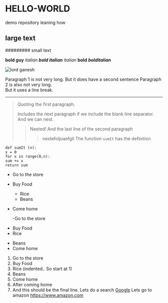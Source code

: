# HELLO-WORLD
demo repository leaning how
## large text
######### small text

**bold guy**
*italian*
***bold italian***
_italian_
__bold__
___bolditalian___

![lord ganesh](C:\Users\S545510\Documents\GitHub\HELLO-WORLD\lordganesh.jpg)

Paragraph 1 is not very long.
But it does have a second sentence
Paragraph 2 is also not very long.<br>
But it uses a line break.

***


> Quoting the first paragraph.
>
>Includes the next paragraph if we include
the blank line separator.
And we can nest.
>> Nested!
And the last line of the second paragraph 
>>> nestefoljoaefgli
The function `sumIt` has the definition
```
def sumIt (n):
x = 0
for x in range(0,n):
sum += x
return sum
```
* Go to the store
* Buy Food
    * Rice
    * Beans
* Come home

    -Go to the store
- Buy Food
- Rice
* Beans
* Come home
1. Go to the store
2. Buy Food
1. Rice (indented.. So start at 1)
6. Beans
1. Come home
2. After coming home
3. And this should be the final line.
Lets do a search
[Google](https://www.google.com)
Lets go to amazon <https://www.amazon.com>
